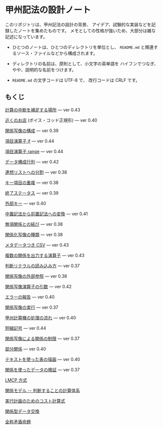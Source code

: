 # 甲州記法の設計ノート



このリポジトリは、甲州記法の設計の背景、
アイデア、試験的な実装などを記録したノートを集めたものです。
メモとしての性格が強いため、大部分は雑な記述になっています。

- ひとつのノートは、ひとつのディレクトリを単位とし、
  `README.md` と関連するソース・ファイルなどから構成されます。

- ディレクトリの名前は、原則として、小文字の英単語を
  ハイフンでつなぎ、やや、説明的な名前をつけます。

- `README.md` の文字コードは UTF-8 で、
  改行コードは CRLF です。



## もくじ

[計算の中断を補足する場所][abortable-points] — ver 0.43

[近くのお店][boyce-codd-normal-form] (ボイス・コッド正規形) — ver 0.40

[関係写像の構成][construct-relmap] — ver 0.39

[項目演算子 if][cop-if] — ver 0.44

[項目演算子 range][cop-range] — ver 0.44

[データ構成行列][data-component-matrix] — ver 0.42

[連想リストへの分割][divide-into-assoc] — ver 0.38

[キー項目の重複][duplicate-keys] — ver 0.38

[終了ステータス][exit-status] — ver 0.39

[外部キー][foreign-key] — ver 0.40

[中置記法から前置記法への変換][infix-notation] — ver 0.41

[無項関係との結び][join-with-reldum] — ver 0.38

[関係化写像の種類][kind-of-relfiers] — ver 0.38

[メタデータつき CSV][koshu-xsv] — ver 0.43

[複数の関係を出力する演算子][multiple-output] — ver 0.43

[判断リテラルの読み込み方][read-judge-literals] — ver 0.37

[関係写像の外部参照][relmap-in-outer-section] — ver 0.38

[関係写像演算子の引数][relmap-operand] — ver 0.42

[エラーの報告][report-error] — ver 0.40

[関係写像の実行][run-relmap-using-relation-directly] — ver 0.37

[甲州計算機の処理の流れ][section-level-process] — ver 0.40

[短縮記号][short-signs] — ver 0.44

[関係写像による関係の制限][some-and-none] — ver 0.37

[部分関係][subrelation] — ver 0.40

[テキストを使った表の描画][text-table] — ver 0.40

[関係を使ったデータの検証][validation-using-relation] — ver 0.37



[LMCP 方式][lmcp-method]

[関係モデル -- 判断することの計算体系][prezi-relational-model]

[実行計画のためのコスト計算式][rdbms-cost-formula]

[関係型データ交換][rdi]

[全称矛盾命題][universal-contradiction]



[abortable-points]:                   note/abortable-points
[boyce-codd-normal-form]:             note/boyce-codd-normal-form
[construct-relmap]:                   note/construct-relmap
[cop-if]:                             note/cop-if
[cop-range]:                          note/cop-range
[data-component-matrix]:              note/data-component-matrix
[divide-into-assoc]:                  note/divide-into-assoc
[duplicate-keys]:                     note/duplicate-keys
[exit-status]:                        note/exit-status
[foreign-key]:                        note/foreign-key
[infix-notation]:                     note/infix-notation
[join-with-reldum]:                   note/join-with-reldum
[kind-of-relfiers]:                   note/kind-of-relfiers
[koshu-xsv]:                          note/koshu-xsv
[multiple-output]:                    note/multiple-output
[read-judge-literals]:                note/read-judge-literals
[relmap-in-outer-section]:            note/relmap-in-outer-section
[relmap-operand]:                     note/relmap-operand
[report-error]:                       note/report-error
[run-relmap-using-relation-directly]: note/run-relmap-using-relation-directly
[section-level-process]:              note/section-level-process
[short-signs]:                        note/short-signs
[some-and-none]:                      note/some-and-none
[subrelation]:                        note/subrelation
[text-table]:                         note/text-table
[validation-using-relation]:          note/validation-using-relation

[lmcp-method]:                        note/lmcp-method
[prezi-relational-model]:             note/prezi-relational-model
[rdbms-cost-formula]:                 note/rdbms-cost-formula
[rdi]:                                note/rdi
[universal-contradiction]:            note/universal-contradiction

